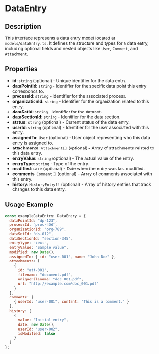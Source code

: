 # DataEntry

## Description

This interface represents a data entry model located at `models/dataEntry.ts`. It defines the structure and types for a data entry, including optional fields and nested objects like `User`, `Comment`, and `Attachment`.

## Properties

- **id**: `string` (optional) - Unique identifier for the data entry.
- **dataPointId**: `string` - Identifier for the specific data point this entry corresponds to.
- **processId**: `string` - Identifier for the associated process.
- **organizationId**: `string` - Identifier for the organization related to this entry.
- **dataSetId**: `string` - Identifier for the dataset.
- **dataSectionId**: `string` - Identifier for the data section.
- **status**: `string` (optional) - Current status of the data entry.
- **userId**: `string` (optional) - Identifier for the user associated with this entry.
- **assignedTo**: `User` (optional) - User object representing who this data entry is assigned to.
- **attachments**: `Attachment[]` (optional) - Array of attachments related to this data entry.
- **entryValue**: `string` (optional) - The actual value of the entry.
- **entryType**: `string` - Type of the entry.
- **modified**: `Date` (optional) - Date when the entry was last modified.
- **comments**: `Comment[]` (optional) - Array of comments associated with this entry.
- **history**: `HistoryEntry[]` (optional) - Array of history entries that track changes to this data entry.

## Usage Example

```javascript
const exampleDataEntry: DataEntry = {
  dataPointId: "dp-123",
  processId: "proc-456",
  organizationId: "org-789",
  dataSetId: "ds-012",
  dataSectionId: "section-345",
  entryType: "text",
  entryValue: "Sample value",
  modified: new Date(),
  assignedTo: { id: "user-001", name: "John Doe" },
  attachments: [
    {
      id: "att-001",
      filename: "document.pdf",
      uniqueFilename: "doc_001.pdf",
      url: "http://example.com/doc_001.pdf"
    }
  ],
  comments: [
    { userId: "user-001", content: "This is a comment." }
  ],
  history: [
    {
      value: "Initial entry",
      date: new Date(),
      userId: "user-002",
      isModified: false
    }
  ]
};
```